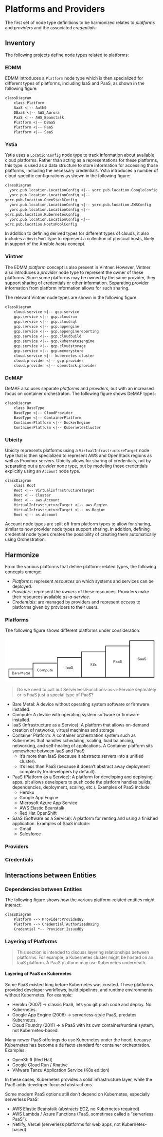 # Platforms and Providers

The first set of node type definitions to be harmonized relates to
*platforms* and *providers* and the associated *credentials*:

## Inventory
The following projects define node types related to platforms:

### EDMM
EDMM introduces a `Platform` node type which is then specialized for
different types of platforms, including IaaS and PaaS, as shown in
the following figure:

```mermaid
classDiagram
    class Platform
    SaaS <|-- Auth0
    DBaaS <|-- AWS_Aurora
    PaaS <|-- AWS_Beanstalk
    Platform <|-- DBaaS
    Platform <|-- PaaS
    Platform <|-- SaaS
```
### Ystia

Ystia uses a `LocationConfig` node type to track information about
available cloud platforms. Rather than acting as a representations for
these platforms, this type is used as a data structure to store
information for accessing those platforms, including the necessary
credentials. Ystia introduces a number of cloud-specific
configurations as shown in the following figure:

```mermaid
classDiagram
  yorc.pub.location.LocationConfig <|-- yorc.pub.location.GoogleConfig
  yorc.pub.location.LocationConfig <|-- yorc.pub.location.OpenStackConfig
  yorc.pub.location.LocationConfig <|-- yorc.pub.location.AWSConfig
  yorc.pub.location.LocationConfig <|-- yorc.pub.location.KubernetesConfig
  yorc.pub.location.LocationConfig <|-- yorc.pub.location.HostsPoolConfig
```
In addition to defining derived types for different types of clouds,
it also includes a `HostsPool` type to represent a collection of
physical hosts, likely in support of the Ansible *hosts* concept.

### Vintner
The EDMM *platform* concept is also present in Vintner.  However,
Vintner also introduces a *provider* node type to represent the
owner of these platforms. Since some platforms may be owned by the
same provider, they support sharing of credentials or other
information. Separating provider information from platform
information allows for such sharing.

The relevant Vintner node types are shown in the following figure:

```mermaid
classDiagram
    cloud.service <|-- gcp.service
    gcp.service <|-- gcp.cloudrun
    gcp.service <|-- gcp.cloudsql
    gcp.service <|-- gcp.appengine
    gcp.service <|-- gcp.appenginereporting
    gcp.service <|-- gcp.cloudbuild
    gcp.service <|-- gcp.kubernetesengine
    gcp.service <|-- gcp.cloudstorage
    gcp.service <|-- gcp.memorystore
    cloud.service <|-- kubernetes.cluster
    cloud.provider <|-- gcp.provider
    cloud.provider <|-- openstack.provider
```

### DeMAF
DeMAF also uses separate *platforms* and *providers*, but with an
increased focus on container orchestraton.  The following figure
shows DeMAF types:

```mermaid
classDiagram
    class BaseType
    BaseType <|-- CloudProvider
    BaseType <|-- ContainerPlatform
    ContainerPlatform <|-- DockerEngine
    ContainerPlatform <|-- KubernetesCluster
```

### Ubicity
Ubicity represents platforms using a `VirtualInfrastructureTarget`
node type that is then specialized to represent AWS and OpenStack
regions as well as Proxmox servers. Ubicity allows for sharing of
credentials, not by separating out a *provider* node type, but by
modeling those credentials explicitly using an `Account` node type.

```mermaid
classDiagram
    class Root
    Root <|-- VirtualInfrastructureTarget
    Root <|-- Cluster
    Root <|-- aws.Account
    VirtualInfrastructureTarget <|-- aws.Region
    VirtualInfrastructureTarget <|-- os.Region
    Root <|-- os.Account
```

Account node types are split off from platform types to allow for
sharing, similar to how provider node types support sharing. In
addition, defining credential node types creates the possibility of
creating them automatically using Orchestration.

## Harmonize

From the various platforms that define platform-related types, the
following concepts emerge:

- *Platforms*: represent *resources* on which systems and services can
  be deployed.
- *Providers*: represent the *owners* of these resources. Providers
  make their resources available *as-a-service*.
- *Credentials*: are managed by providers and represent *access* to
   platforms given by providers to their users.

### Platforms

The following figure shows different platforms under consideration:

![Platforms](images/platforms.png)

> Do we need to call out Serverless/Functions-as-a-Service separately
  or is FaaS just a special type of PaaS?

- Bare Metal: A device without operating system software or firmware
  installed. 
- Compute: A device with operating system software or firmware
  installed.
- IaaS (Infrastructure as a Service): A platform that allows on-demand
  creation of networks, virtual machines and storage
- Container Platform: A container orchestration system such as
  Kubernetes that handles scheduling, scaling, load balancing,
  networking, and self-healing of applications. A Container platform
  sits somewhere between IaaS and PaaS
  - It’s more than IaaS (because it abstracts servers into a unified
    cluster).
  - It’s less than PaaS (because it doesn’t abstract away deployment
    complexity for developers by default).
- PaaS (Platform as a Service): A platform for developing and
  deploying apps. pIt allows developers to push code the platform
  handles builds, dependencies, deployment, scaling, etc.).  Examples
  of PaaS include
  - Heroku
  - Google App Engine
  - Microsoft Azure App Service
  - AWS Elastic Beanstalk
  - Red Hat OpenShift
- SaaS (Software as a Service): A platform for renting and using a
  finished application. Examples of SaaS include:
  - Gmail
  - Salesforce

### Providers

### Credentials

## Interactions between Entities

### Dependencies between Entities
The following figure shows how the various platform-related entities
might interact:

```mermaid
classDiagram
    Platform --> Provider:ProvidedBy
    Platform --> Credential:AuthorizedUsing
    Credential *-- Provider:IssuedBy
```

### Layering of Platforms

> This section is intended to discuss layering relationships between
  platforms. For example, a Kubernetes cluster might be hosted on an
  IaaS platform. A PaaS platform may use Kubernetes underneath.

#### Layering of PaaS on Kubernetes
Some PaaS existed long before Kubernetes was created.  These platforms
provided developer workflows, build pipelines, and runtime
environments without Kubernetes. For example:

- Heroku (2007) → classic PaaS, lets you git push code and deploy. No
  Kubernetes.
- Google App Engine (2008) → serverless-style PaaS, predates
  Kubernetes.
- Cloud Foundry (2011) → a PaaS with its own container/runtime system,
  not Kubernetes-based.

Many newer PaaS offerings do use Kubernetes under the hood, because
Kubernetes has become a de facto standard for container
orchestration. Examples:

- OpenShift (Red Hat)
- Google Cloud Run / Knative
- VMware Tanzu Application Service (K8s edition)

In these cases, Kubernetes provides a solid infrastructure layer,
while the PaaS adds developer-focused abstractions.

Some modern PaaS options still don’t depend on Kubernetes, especially
serverless PaaS:

- AWS Elastic Beanstalk (abstracts EC2, no Kubernetes required).
- AWS Lambda / Azure Functions (FaaS, sometimes called a “serverless
  PaaS”).
- Netlify, Vercel (serverless platforms for web apps, not
  Kubernetes-based).


